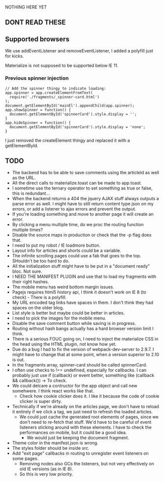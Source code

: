 NOTHING HERE YET

## DONT READ THESE

## Supported browsers
We use addEventListener and removeEventListener, I added a polyfill just for kicks.

Materialize is not supposed to be supported below IE 11.

### Previous spinner injection
```
// Add the spinner thingy to indicate loading:
app.spinner = app.createElementFromText(
  require('./fragments/_spinner-card.html')
);
document.getElementById('mainEl').appendChild(app.spinner);
app.showSpinner = function() {
  document.getElementById('spinnerCard').style.display = '';
}
app.hideSpinner = function() {
  document.getElementById('spinnerCard').style.display = 'none';
}
```
I just removed the createElement thingy and replaced it with a getElementById.

## TODO

* The backend has to be able to save comments using the articleId as well as the URL.
* All the direct calls to materialize.toast can be made to app.toast.
* I sometime use the ternary operator to set something as true or false, this is redundant...
* When the backend returns a 404 the jquery AJAX stuff always outputs a parse error as well. I might have to still return content type json on my errors, or add a listener to ajax errors and prevent the output.
* If you're loading something and move to another page it will create an error.
* By clicking a menu multiple time, do we proc the routing function multiple times?
* Disable the source maps in production or check that the -p flag does that.
* I need to put my robot / IE loadmore button.
* Layout info for articles and shorts could be a variable.
* The infinite scrolling pages could use a fab that goes to the top. SHouldn't be too hard to do.
* All the initialization stuff might have to be put in a "document ready" bloc. Not sure.
* I NEED THE MANIFEST PLUGIN and use that to load my fragments with their right hashes.
* The mobile menu has weird bottom margin issues.
* Pagejs requires html5 history api, I think it doesn't work on IE 8 (to check) - There is a polyfill.
* My URL encoded tag links have spaces in them. I don't think they had spaces on the older blog.
* List style is better but maybe could be better in articles.
* I need to pick the images for the mobile menu.
* Disable the save comment button while saving is in progress.
* Routing without hash bangs actually has a hard browser version limit I think.
* There is a serious FOUC going on, I need to inject the materialize CSS in the head using the HTML plugin, not know how yet.
* Due do a bug I had to fix the version of webpack-dev-server to 2.9.7. I might have to change that at some point, when a version superior to 2.10 is out.
* In the fragments array, spinner-card should be called spinnerCard.
* I often use checks to !== undefined, especially for callbacks. I can probably just use if (callback) or event better, something like (callback && callback())  -> To check.
* We could delcare a contructor for the app object and call new somehwere. I think react works like that.
  * Check how cookie clicker does it. I like it because the code of cookie clicker is super dirty.
* Technically if we're already on the articles page, we don't have to reload it entirely if we click a tag, we just need to refresh the loaded articles.
  * We could just cache the generated root elements of pages, since we don't need to re-fetch that stuff. We'd have to be careful of event listeners sticking around with these elements. I have to check the performances on mobile, but it could be a good idea.
    * We would just be keeping the document fragment.
* Theme color in the manifest.json is wrong.
* The styles folder should be inside src.
* Add "exit page" callbacks in routing to unregister event listeners on some pages.
  * Removing nodes also GCs the listeners, but not very effectively on old IE versions (as in IE 8).
  * So this is very low priority.